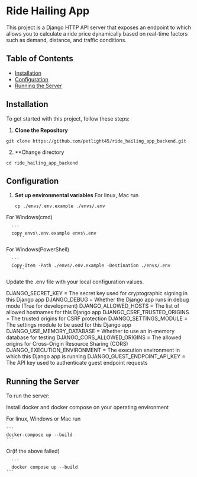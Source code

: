 # Ride Hailing App

This project is a Django HTTP API server that exposes an endpoint to which allows you to calculate a ride price
dynamically based on real-time factors such as demand, distance, and traffic conditions.

## Table of Contents

- [Installation](#installation)
- [Configuration](#configuration)
- [Running the Server](#running-the-server)

## Installation

To get started with this project, follow these steps:

1. **Clone the Repository**

```
git clone https://github.com/petlight45/ride_hailing_app_backend.git
```

2. **Change directory

```
cd ride_hailing_app_backend
```

## Configuration

1. **Set up environmental variables**
   For linux, Mac run

    ```
    cp ./envs/.env.example ./envs/.env
    ```

For Windows(cmd)

      ```
      copy envs\.env.example envs\.env
        ```

For Windows(PowerShell)

      ```
      Copy-Item -Path ./envs/.env.example -Destination ./envs/.env
        ```

Update the .env file with your local configuration values.

DJANGO_SECRET_KEY = The secret key used for cryptographic signing in this Django app
DJANGO_DEBUG = Whether the Django app runs in debug mode (True for development)
DJANGO_ALLOWED_HOSTS = The list of allowed hostnames for this Django app
DJANGO_CSRF_TRUSTED_ORIGINS = The trusted origins for CSRF protection
DJANGO_SETTINGS_MODULE = The settings module to be used for this Django app
DJANGO_USE_MEMORY_DATABASE = Whether to use an in-memory database for testing
DJANGO_CORS_ALLOWED_ORIGINS = The allowed origins for Cross-Origin Resource Sharing (CORS)
DJANGO_EXECUTION_ENVIRONMENT = The execution environment in which this Django app is running
DJANGO_GUEST_ENDPOINT_API_KEY = The API key used to authenticate guest endpoint requests

## Running the Server

To run the server:

Install docker and docker compose on your operating environment

For linux, Windows or Mac run

    ```
    docker-compose up --build
    ```

Or(if the above failed)

      ```
      docker compose up --build
    ```
